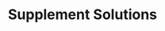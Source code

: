 ---
title: "Supplement Solutions"
url: /christchurch/supplement-solutions/
shop: Nahrungsergänzung
---